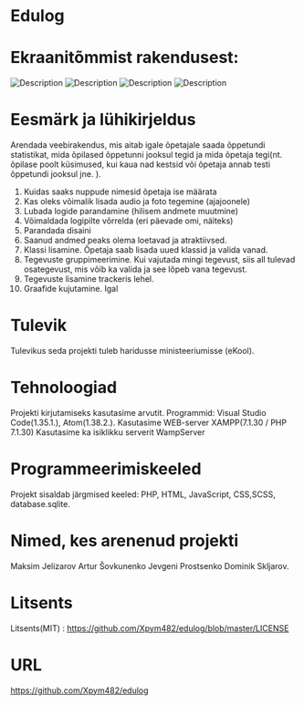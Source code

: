 # Edulog

# Ekraanitõmmist rakendusest:
![Description](https://github.com/Xpym482/edulog/blob/master/img/Screenshot.PNG)
![Description](https://github.com/Xpym482/edulog/blob/master/img/Screenshot2.PNG)
![Description](https://github.com/Xpym482/edulog/blob/master/img/Screenshot3.PNG)
![Description](https://github.com/Xpym482/edulog/blob/master/img/Screenshot4.PNG)


# Eesmärk ja lühikirjeldus
Arendada veebirakendus, mis aitab igale õpetajale saada õppetundi statistikat, 
mida õpilased õppetunni jooksul tegid ja mida õpetaja tegi(nt. õpilase poolt küsimused, kui kaua nad kestsid või õpetaja annab testi õppetundi jooksul jne. ).

1) Kuidas saaks nuppude nimesid õpetaja ise määrata
2) Kas oleks võimalik lisada audio ja foto tegemine (ajajoonele)
3) Lubada logide parandamine (hilisem andmete muutmine)
4) Võimaldada logipilte võrrelda (eri päevade omi, näiteks)
5) Parandada disaini
6) Saanud andmed peaks olema loetavad ja atraktiivsed.
7) Klassi lisamine. Õpetaja saab lisada uued klassid ja valida vanad.
8) Tegevuste gruppimeerimine. Kui vajutada mingi tegevust, siis all tulevad osategevust, mis võib ka valida ja see lõpeb vana tegevust.
9) Tegevuste lisamine trackeris lehel.
10) Graafide kujutamine. Igal 


# Tulevik
Tulevikus seda projekti tuleb  haridusse ministeeriumisse (eKool).

# Tehnoloogiad
Projekti kirjutamiseks kasutasime arvutit. Programmid: Visual Studio Code(1.35.1.), Atom(1.38.2.).
Kasutasime WEB-server XAMPP(7.1.30 / PHP 7.1.30) 
Kasutasime ka isiklikku serverit WampServer

# Programmeerimiskeeled
Projekt sisaldab järgmised keeled: PHP, HTML, JavaScript, CSS,SCSS, database.sqlite.

# Nimed, kes arenenud projekti
Maksim Jelizarov
Artur Šovkunenko
Jevgeni Prostsenko
Dominik Skljarov.

# Litsents
Litsents(MIT) : https://github.com/Xpym482/edulog/blob/master/LICENSE

# URL
https://github.com/Xpym482/edulog
